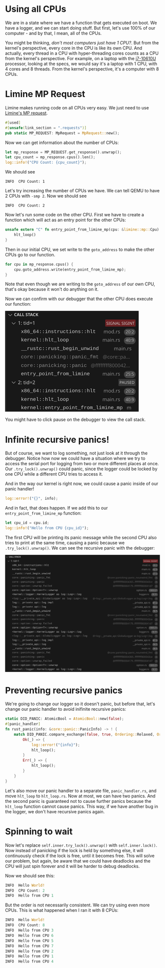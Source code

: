 # Using all CPUs
We are in a state where we have a function that gets executed on boot. We have a logger, and we can start doing stuff. But first, let's use 100% of our computer - and by that, I mean, all of the CPUs. 

You might be thinking, *don't most computers just have 1 CPU?*. But from the kernel's perspective, every core in the CPU is like its own CPU. And actually, every thread in a CPU with hyper-threading cores counts as a CPU from the kernel's perspective. For example, on a laptop with the [i7-10610U](https://www.intel.com/content/www/us/en/products/sku/201896/intel-core-i710610u-processor-8m-cache-up-to-4-90-ghz/specifications.html) processor, looking at the specs, we would say it's a laptop with 1 CPU, with 4 cores and 8 threads. From the kernel's perspective, it's a computer with 8 CPUs.

# Limine MP Request
Limine makes running code on all CPUs very easy. We just need to use [Limine's MP request](https://github.com/limine-bootloader/limine/blob/v9.x/PROTOCOL.md#mp-multiprocessor-feature).
```rs
#[used]
#[unsafe(link_section = ".requests")]
pub static MP_REQUEST: MpRequest = MpRequest::new();
```
Now we can get information about the number of CPUs:
```rs
let mp_response = MP_REQUEST.get_response().unwrap();
let cpu_count = mp_response.cpus().len();
log::info!("CPU Count: {cpu_count}");
```
We should see
```
INFO  CPU Count: 1
```
Let's try increasing the number of CPUs we have. We can tell QEMU to have 2 CPUs with `-smp 2`. Now we should see
```
INFO  CPU Count: 2
```
Now let's run some code on the other CPU. First we have to create a function which will act as an entry point for the other CPUs:
```rs
unsafe extern "C" fn entry_point_from_limine_mp(cpu: &limine::mp::Cpu) -> ! {
    hlt_loop()
}
```
Then in our initial CPU, we set write to the `goto_address` to make the other CPUs go to our function.
```rs
for cpu in mp_response.cpus() {
    cpu.goto_address.write(entry_point_from_limine_mp);
}
```
Note that even though we are writing to the `goto_address` of our own CPU, that's okay because it won't do anything on it.

Now we can confirm with our debugger that the other CPU does execute our function:

![Screenshot of the call stack](./Call_Stack_Screenshot.png)

You might have to click pause on the debugger to view the call stack.

# Infinite recursive panics!
But of course, we want to log something, not just look at it through the debugger. Notice how now we could have a situation where we try to access the serial port for logging from two or more different places at once. Our `.try_lock().unwrap()` could panic, since the logger could be locked by one CPU while a different CPU tries to access it.

And in the way our kernel is right now, we could cause a panic inside of our panic handler!
```rs
log::error!("{}", info);
```
And in fact, that does happen. If we add this to our `entry_point_from_limine_mp` function:
```rs
let cpu_id = cpu.id;
log::info!("Hello from CPU {cpu_id}");
```
The first CPU will be printing its panic message while the second CPU also tries to print at the same time, causing a panic because we `.try_lock().unwrap()`. We can see the recursive panic with the debugger:

![Screenshot of call stack](./Recursive_Panic_Screenshot.png)

# Preventing recursive panics
We're going to change our logger so it doesn't panic, but before that, let's change our panic handler to avoid inifinite recursive panics:
```rs
static DID_PANIC: AtomicBool = AtomicBool::new(false);
#[panic_handler]
fn rust_panic(info: &core::panic::PanicInfo) -> ! {
    match DID_PANIC.compare_exchange(false, true, Ordering::Relaxed, Ordering::Relaxed) {
        Ok(_) => {
            log::error!("{info}");
            hlt_loop();
        }
        Err(_) => {
            hlt_loop();
        }
    }
}
```
Let's also move our panic handler to a separate file, `panic_handler.rs`, and move `hlt_loop` to `hlt_loop.rs`. Now at most, we can have two panics. And the second panic is guaranteed not to cause further panics because the `hlt_loop` function cannot cause panics. This way, if we have another bug in the logger, we don't have recursive panics again.

# Spinning to wait
Now let's replace `self.inner.try_lock().unwrap()` with `self.inner.lock()`. Now instead of panicking if the lock is held by something else, it will continuously check if the lock is free, until it becomes free. This will solve our problem, but again, be aware that we could have deadlocks and the CPU will just spin forever and it will be harder to debug deadlocks.

Now we should see this:
```rs
INFO  Hello World!
INFO  CPU Count: 2
INFO  Hello from CPU 1
```
But the order is not necessarily consistent. We can try using even more CPUs. This is what happened when I ran it with 8 CPUs:
```rs
INFO  Hello World!
INFO  CPU Count: 8
INFO  Hello from CPU 3
INFO  Hello from CPU 6
INFO  Hello from CPU 5
INFO  Hello from CPU 7
INFO  Hello from CPU 2
INFO  Hello from CPU 1
INFO  Hello from CPU 4
```

